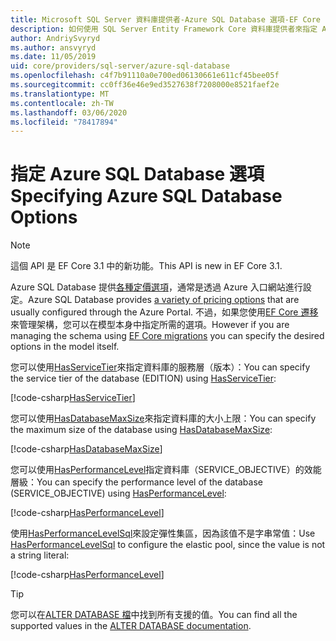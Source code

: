 ```yaml
---
title: Microsoft SQL Server 資料庫提供者-Azure SQL Database 選項-EF Core
description: 如何使用 SQL Server Entity Framework Core 資料庫提供者來指定 Azure SQL Database 的服務層級和效能等級
author: AndriySvyryd
ms.author: ansvyryd
ms.date: 11/05/2019
uid: core/providers/sql-server/azure-sql-database
ms.openlocfilehash: c4f7b91110a0e700ed06130661e611cf45bee05f
ms.sourcegitcommit: cc0ff36e46e9ed3527638f7208000e8521faef2e
ms.translationtype: MT
ms.contentlocale: zh-TW
ms.lasthandoff: 03/06/2020
ms.locfileid: "78417894"
---
```

# <a name="specifying-azure-sql-database-options"></a><span data-ttu-id="42362-103">指定 Azure SQL Database 選項</span><span class="sxs-lookup"><span data-stu-id="42362-103">Specifying Azure SQL Database Options</span></span>

>[!NOTE]
> <span data-ttu-id="42362-104">這個 API 是 EF Core 3.1 中的新功能。</span><span class="sxs-lookup"><span data-stu-id="42362-104">This API is new in EF Core 3.1.</span></span>

<span data-ttu-id="42362-105">Azure SQL Database 提供[各種定價選項](https://azure.microsoft.com/pricing/details/sql-database/single/)，通常是透過 Azure 入口網站進行設定。</span><span class="sxs-lookup"><span data-stu-id="42362-105">Azure SQL Database provides [a variety of pricing options](https://azure.microsoft.com/pricing/details/sql-database/single/) that are usually configured through the Azure Portal.</span></span> <span data-ttu-id="42362-106">不過，如果您使用[EF Core 遷移](xref:core/managing-schemas/migrations/index)來管理架構，您可以在模型本身中指定所需的選項。</span><span class="sxs-lookup"><span data-stu-id="42362-106">However if you are managing the schema using [EF Core migrations](xref:core/managing-schemas/migrations/index) you can specify the desired options in the model itself.</span></span>

<span data-ttu-id="42362-107">您可以使用[HasServiceTier](/dotnet/api/Microsoft.EntityFrameworkCore.SqlServerModelBuilderExtensions.HasServiceTier)來指定資料庫的服務層（版本）：</span><span class="sxs-lookup"><span data-stu-id="42362-107">You can specify the service tier of the database (EDITION) using [HasServiceTier](/dotnet/api/Microsoft.EntityFrameworkCore.SqlServerModelBuilderExtensions.HasServiceTier):</span></span>

[!code-csharp[HasServiceTier](../../../../samples/core/SqlServer/AzureDatabase/AzureSqlContext.cs?name=HasServiceTier)]

<span data-ttu-id="42362-108">您可以使用[HasDatabaseMaxSize](/dotnet/api/Microsoft.EntityFrameworkCore.SqlServerModelBuilderExtensions.HasDatabaseMaxSize)來指定資料庫的大小上限：</span><span class="sxs-lookup"><span data-stu-id="42362-108">You can specify the maximum size of the database using [HasDatabaseMaxSize](/dotnet/api/Microsoft.EntityFrameworkCore.SqlServerModelBuilderExtensions.HasDatabaseMaxSize):</span></span>

[!code-csharp[HasDatabaseMaxSize](../../../../samples/core/SqlServer/AzureDatabase/AzureSqlContext.cs?name=HasDatabaseMaxSize)]

<span data-ttu-id="42362-109">您可以使用[HasPerformanceLevel](/dotnet/api/Microsoft.EntityFrameworkCore.SqlServerModelBuilderExtensions.HasPerformanceLevel)指定資料庫（SERVICE_OBJECTIVE）的效能層級：</span><span class="sxs-lookup"><span data-stu-id="42362-109">You can specify the performance level of the database (SERVICE_OBJECTIVE) using [HasPerformanceLevel](/dotnet/api/Microsoft.EntityFrameworkCore.SqlServerModelBuilderExtensions.HasPerformanceLevel):</span></span>

[!code-csharp[HasPerformanceLevel](../../../../samples/core/SqlServer/AzureDatabase/AzureSqlContext.cs?name=HasPerformanceLevel)]

<span data-ttu-id="42362-110">使用[HasPerformanceLevelSql](/dotnet/api/Microsoft.EntityFrameworkCore.SqlServerModelBuilderExtensions.HasPerformanceLevelSql)來設定彈性集區，因為該值不是字串常值：</span><span class="sxs-lookup"><span data-stu-id="42362-110">Use [HasPerformanceLevelSql](/dotnet/api/Microsoft.EntityFrameworkCore.SqlServerModelBuilderExtensions.HasPerformanceLevelSql) to configure the elastic pool, since the value is not a string literal:</span></span>

[!code-csharp[HasPerformanceLevel](../../../../samples/core/SqlServer/AzureDatabase/AzureSqlContext.cs?name=HasPerformanceLevelSql)]


>[!TIP]
> <span data-ttu-id="42362-111">您可以在[ALTER DATABASE 檔](/sql/t-sql/statements/alter-database-transact-sql?view=azuresqldb-current)中找到所有支援的值。</span><span class="sxs-lookup"><span data-stu-id="42362-111">You can find all the supported values in the [ALTER DATABASE documentation](/sql/t-sql/statements/alter-database-transact-sql?view=azuresqldb-current).</span></span>